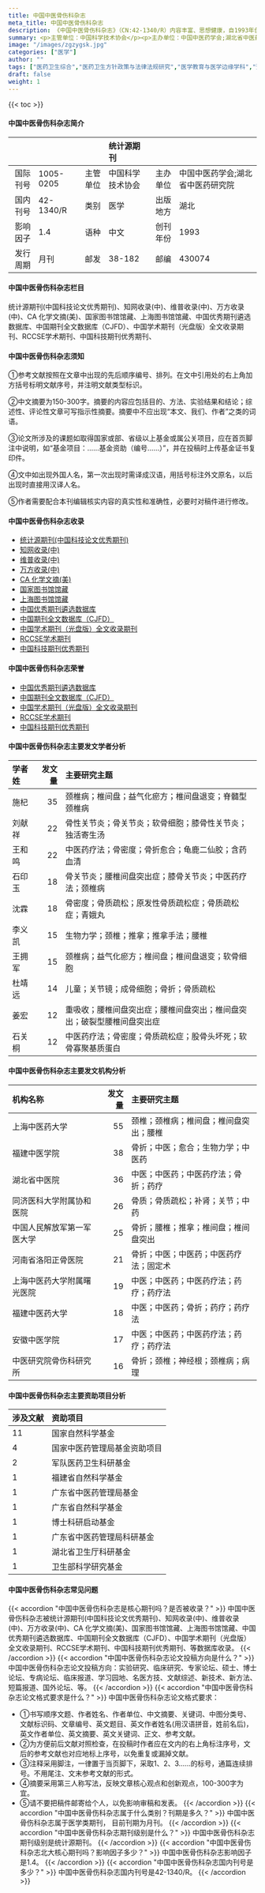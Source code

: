 ```yaml
---
title: 中国中医骨伤科杂志
meta_title: 中国中医骨伤科杂志
description: 《中国中医骨伤科杂志》（CN:42-1340/R）内容丰富、思想健康，自1993年创刊起，以月刊形式发行，刊物对外积极扩大宣传，致力于提高杂志质量与影响。 《中国中医骨伤科杂志》注重理论与实践，当前与长远，应用与储备，学科发展与新学科生长点，填补空白，注重高新技术基本性研究和科学技术转化生产力。
summary: <p>主管单位：中国科学技术协会</p><p>主办单位：中国中医药学会;湖北省中医药研究院</p><p>发行级别：统计源期刊</p><p>发行周期：月刊</p>
image: "/images/zgzygsk.jpg"
categories: ["医学"]
author: ""
tags: ["医药卫生综合","医药卫生方针政策与法律法规研究","医学教育与医学边缘学科","预防医学与卫生学","中医学","中药学","中西医结合","基础医学","临床医学","感染性疾病及传染病","心血管系统疾病","呼吸系统疾病","消化系统疾病","内分泌腺及全身性疾病","外科学","泌尿科学","妇产科学","儿科学","神经病学","精神病学","肿瘤学","眼科与耳鼻咽喉科","口腔科学","皮肤病与性病","特种医学","急救医学","军事医学与卫生","药学","生物医学工程",]
draft: false
weight: 1
---
```


{{< toc >}}

#### 中国中医骨伤科杂志简介
|               |                               |               | 统计源期刊        |               |                           |
| ------------: | :---------------------------- | ------------: | :---------------------------- | ------------: | :------------------------ |
| 国际刊号      | 1005-0205   | 主管单位      | 中国科学技术协会     | 主办单位      | 中国中医药学会;湖北省中医药研究院     |
| 国内刊号      | 42-1340/R        | 类别          | 医学       | 出版地方      | 湖北           |
| 影响因子      | 1.4        | 语种          | 中文             | 创刊年份      | 1993    |
| 发行周期      | 月刊    | 邮发          | 38-182              | 邮编          | 430074      |

#### 中国中医骨伤科杂志栏目
<span>统计源期刊(中国科技论文优秀期刊)</span>、<span>知网收录(中)</span>、<span>维普收录(中)</span>、<span>万方收录(中)</span>、<span>CA 化学文摘(美)</span>、<span>国家图书馆馆藏</span>、<span>上海图书馆馆藏</span>、<span>中国优秀期刊遴选数据库</span>、<span>中国期刊全文数据库（CJFD）</span>、<span>中国学术期刊（光盘版）全文收录期刊</span>、<span>RCCSE学术期刊</span>、<span>中国科技期刊优秀期刊</span>、

#### 中国中医骨伤科杂志须知
<p><p>
	①参考文献按照在文章中出现的先后顺序编号、排列。在文中引用处的右上角加方括号标明文献序号，并注明文献类型标识。
</p><p>
	②中文摘要为150-300字。摘要的内容应包括目的、方法、实验结果和结论；综述性、评论性文章可写指示性摘要。摘要中不应出现“本文、我们、作者”之类的词语。
</p><p>
	③论文所涉及的课题如取得国家或部、省级以上基金或属公关项目，应在首页脚注中说明，如“基金项目：......基金资助（编号......）”，并在投稿时上传基金证书复印件。
</p><p>
	④文中如出现外国人名，第一次出现时需译成汉语，用括号标注外文原名，以后出现时直接用汉译人名。
</p><p>
	⑤作者需要配合本刊编辑核实内容的真实性和准确性，必要时对稿件进行修改。
</p></p>


#### 中国中医骨伤科杂志收录
<ul>
    <li class="inline-block">
        <a class="bg-theme-light hover:bg-primary dark:bg-darkmode-theme-light dark:hover:bg-darkmode-primary dark:hover:text-dark m-1 block rounded px-3 py-1 hover:text-white" href="#中国中医骨伤科杂志收录">
        统计源期刊(中国科技论文优秀期刊)
        </a>
    </li>
    <li class="inline-block">
        <a class="bg-theme-light hover:bg-primary dark:bg-darkmode-theme-light dark:hover:bg-darkmode-primary dark:hover:text-dark m-1 block rounded px-3 py-1 hover:text-white" href="#中国中医骨伤科杂志收录">
        知网收录(中)
        </a>
    </li>
    <li class="inline-block">
        <a class="bg-theme-light hover:bg-primary dark:bg-darkmode-theme-light dark:hover:bg-darkmode-primary dark:hover:text-dark m-1 block rounded px-3 py-1 hover:text-white" href="#中国中医骨伤科杂志收录">
        维普收录(中)
        </a>
    </li>
    <li class="inline-block">
        <a class="bg-theme-light hover:bg-primary dark:bg-darkmode-theme-light dark:hover:bg-darkmode-primary dark:hover:text-dark m-1 block rounded px-3 py-1 hover:text-white" href="#中国中医骨伤科杂志收录">
        万方收录(中)
        </a>
    </li>
    <li class="inline-block">
        <a class="bg-theme-light hover:bg-primary dark:bg-darkmode-theme-light dark:hover:bg-darkmode-primary dark:hover:text-dark m-1 block rounded px-3 py-1 hover:text-white" href="#中国中医骨伤科杂志收录">
        CA 化学文摘(美)
        </a>
    </li>
    <li class="inline-block">
        <a class="bg-theme-light hover:bg-primary dark:bg-darkmode-theme-light dark:hover:bg-darkmode-primary dark:hover:text-dark m-1 block rounded px-3 py-1 hover:text-white" href="#中国中医骨伤科杂志收录">
        国家图书馆馆藏
        </a>
    </li>
    <li class="inline-block">
        <a class="bg-theme-light hover:bg-primary dark:bg-darkmode-theme-light dark:hover:bg-darkmode-primary dark:hover:text-dark m-1 block rounded px-3 py-1 hover:text-white" href="#中国中医骨伤科杂志收录">
        上海图书馆馆藏
        </a>
    </li>
    <li class="inline-block">
        <a class="bg-theme-light hover:bg-primary dark:bg-darkmode-theme-light dark:hover:bg-darkmode-primary dark:hover:text-dark m-1 block rounded px-3 py-1 hover:text-white" href="#中国中医骨伤科杂志收录">
        中国优秀期刊遴选数据库
        </a>
    </li>
    <li class="inline-block">
        <a class="bg-theme-light hover:bg-primary dark:bg-darkmode-theme-light dark:hover:bg-darkmode-primary dark:hover:text-dark m-1 block rounded px-3 py-1 hover:text-white" href="#中国中医骨伤科杂志收录">
        中国期刊全文数据库（CJFD）
        </a>
    </li>
    <li class="inline-block">
        <a class="bg-theme-light hover:bg-primary dark:bg-darkmode-theme-light dark:hover:bg-darkmode-primary dark:hover:text-dark m-1 block rounded px-3 py-1 hover:text-white" href="#中国中医骨伤科杂志收录">
        中国学术期刊（光盘版）全文收录期刊
        </a>
    </li>
    <li class="inline-block">
        <a class="bg-theme-light hover:bg-primary dark:bg-darkmode-theme-light dark:hover:bg-darkmode-primary dark:hover:text-dark m-1 block rounded px-3 py-1 hover:text-white" href="#中国中医骨伤科杂志收录">
        RCCSE学术期刊
        </a>
    </li>
    <li class="inline-block">
        <a class="bg-theme-light hover:bg-primary dark:bg-darkmode-theme-light dark:hover:bg-darkmode-primary dark:hover:text-dark m-1 block rounded px-3 py-1 hover:text-white" href="#中国中医骨伤科杂志收录">
        中国科技期刊优秀期刊
        </a>
    </li>
</ul>



#### 中国中医骨伤科杂志荣誉
<ul>
    <li class="inline-block">
        <a class="bg-theme-light hover:bg-primary dark:bg-darkmode-theme-light dark:hover:bg-darkmode-primary dark:hover:text-dark m-1 block rounded px-3 py-1 hover:text-white" href="#中国中医骨伤科杂志荣誉">
        中国优秀期刊遴选数据库
        </a>
    </li>
    <li class="inline-block">
        <a class="bg-theme-light hover:bg-primary dark:bg-darkmode-theme-light dark:hover:bg-darkmode-primary dark:hover:text-dark m-1 block rounded px-3 py-1 hover:text-white" href="#中国中医骨伤科杂志荣誉">
        中国期刊全文数据库（CJFD）
        </a>
    </li>
    <li class="inline-block">
        <a class="bg-theme-light hover:bg-primary dark:bg-darkmode-theme-light dark:hover:bg-darkmode-primary dark:hover:text-dark m-1 block rounded px-3 py-1 hover:text-white" href="#中国中医骨伤科杂志荣誉">
        中国学术期刊（光盘版）全文收录期刊
        </a>
    </li>
    <li class="inline-block">
        <a class="bg-theme-light hover:bg-primary dark:bg-darkmode-theme-light dark:hover:bg-darkmode-primary dark:hover:text-dark m-1 block rounded px-3 py-1 hover:text-white" href="#中国中医骨伤科杂志荣誉">
        RCCSE学术期刊
        </a>
    </li>
    <li class="inline-block">
        <a class="bg-theme-light hover:bg-primary dark:bg-darkmode-theme-light dark:hover:bg-darkmode-primary dark:hover:text-dark m-1 block rounded px-3 py-1 hover:text-white" href="#中国中医骨伤科杂志荣誉">
        中国科技期刊优秀期刊
        </a>
    </li>
</ul>





#### 中国中医骨伤科杂志主要发文学者分析
| 学者姓                | 发文量                | 主要研究主题          |
| :------------         | --------------------: | :-------------------- |
| 施杞   | 35     | 颈椎病；椎间盘；益气化瘀方；椎间盘退变；脊髓型颈椎病 |
| 刘献祥   | 22     | 骨性关节炎；骨关节炎；软骨细胞；膝骨性关节炎；独活寄生汤 |
| 王和鸣   | 22     | 中医药疗法；骨密度；骨折愈合；龟鹿二仙胶；含药血清 |
| 石印玉   | 18     | 骨关节炎；腰椎间盘突出症；膝骨关节炎；中医药疗法；颈椎病 |
| 沈霖   | 18     | 骨密度；骨质疏松；原发性骨质疏松症；骨质疏松症；青娥丸 |
| 李义凯   | 15     | 生物力学；颈椎；推拿；推拿手法；腰椎 |
| 王拥军   | 15     | 颈椎病；益气化瘀方；椎间盘；椎间盘退变；软骨细胞 |
| 杜靖远   | 14     | 儿童；关节镜；成骨细胞；骨折；骨质疏松 |
| 姜宏   | 12     | 重吸收；腰椎间盘突出症；腰椎间盘突出；椎间盘突出；破裂型腰椎间盘突出症 |
| 石关桐   | 12     | 中医药疗法；骨密度；骨质疏松症；股骨头坏死；软骨寡聚基质蛋白 |




#### 中国中医骨伤科杂志主要发文机构分析
| 机构名称              | 发文量                | 主要研究主题          |
| :------------         | --------------------: | :-------------------- |
| 上海中医药大学   | 55     | 颈椎；颈椎病；椎间盘；椎间盘突出；腰椎 |
| 福建中医学院   | 38     | 骨折；中医；愈合；生物力学；中医药 |
| 湖北省中医院   | 36     | 中医；中医药；中医药疗法；骨折；药疗 |
| 同济医科大学附属协和医院   | 26     | 骨质；骨质疏松；补肾；关节；中药 |
| 中国人民解放军第一军医大学   | 25     | 骨折；腰椎；推拿；椎间盘；椎间盘突出 |
| 河南省洛阳正骨医院   | 21     | 骨折；中医；中医药；中医药疗法；固定术 |
| 上海中医药大学附属曙光医院   | 19     | 中医；中医药；中医药疗法；药疗；药疗法 |
| 福建中医药大学   | 18     | 中医；中医药；骨折；药疗；药疗法 |
| 安徽中医学院   | 17     | 中医；中医药；中医药疗法；药疗；药疗法 |
| 中医研究院骨伤科研究所   | 16     | 骨折；颈椎；神经根；颈椎病；病理 |




#### 中国中医骨伤科杂志主要资助项目分析
| 涉及文献              | 资助项目              |
| :------------         | :-------------------- |
| 11   | 国家自然科学基金   |
| 4   | 国家中医药管理局基金资助项目   |
| 2   | 军队医药卫生科研基金   |
| 1   | 福建省自然科学基金   |
| 1   | 广东省中医药管理局基金   |
| 1   | 广东省自然科学基金   |
| 1   | 博士科研启动基金   |
| 1   | 广东省中医药管理局科研基金   |
| 1   | 湖北省卫生厅科研基金   |
| 1   | 卫生部科学研究基金   |





#### 中国中医骨伤科杂志常见问题
{{< accordion "中国中医骨伤科杂志是核心期刊吗？是否被收录？" >}}
中国中医骨伤科杂志被统计源期刊(中国科技论文优秀期刊)、知网收录(中)、维普收录(中)、万方收录(中)、CA 化学文摘(美)、国家图书馆馆藏、上海图书馆馆藏、中国优秀期刊遴选数据库、中国期刊全文数据库（CJFD）、中国学术期刊（光盘版）全文收录期刊、RCCSE学术期刊、中国科技期刊优秀期刊、等数据库收录。
{{< /accordion >}}
{{< accordion "中国中医骨伤科杂志论文投稿方向是什么？" >}}
中国中医骨伤科杂志论文投稿方向：实验研究、临床研究、专家论坛、硕士、博士论坛、专病论坛、临床报道、学习园地、名医方技、文献综述、新技术、新方法、短篇报道、国外论坛、等。
{{< /accordion >}}
{{< accordion "中国中医骨伤科杂志论文格式要求是什么？" >}}
中国中医骨伤科杂志论文格式要求：
- ①书写顺序文题、作者姓名、作者单位、中文摘要、关键词、中图分类号、文献标识码、文章编号、英文题目、英文作者姓名(用汉语拼音，姓前名后)，英文作者单位、英文摘要、英文关键词、正文、参考文献。
- ②为方便前后文献对照检查，在投稿时作者应在文内的右上角标注序号，文后的参考文献也对应地标上序号，以免重复或漏掉文献。
- ③注释采用脚注，一律置于当页脚下，采取1、2、3……的标号，通篇连续排号。不用尾注、文末参考文献的形式。
- ④摘要采用第三人称写法，反映文章核心观点和创新观点，100-300字为宜。
- ⑤请不要把稿件邮寄给个人，以免影响审稿和发表。
{{< /accordion >}}
{{< accordion "中国中医骨伤科杂志属于什么类别？刊期是多久？" >}}
中国中医骨伤科杂志属于医学类期刊， 目前刊期为月刊。
{{< /accordion >}}
{{< accordion "中国中医骨伤科杂志期刊级别是什么？" >}}
中国中医骨伤科杂志期刊级别是统计源期刊。
{{< /accordion >}}
{{< accordion "中国中医骨伤科杂志北大核心期刊吗？影响因子多少？" >}}
中国中医骨伤科杂志影响因子是1.4。
{{< /accordion >}}
{{< accordion "中国中医骨伤科杂志国内刊号是多少？" >}}
中国中医骨伤科杂志国内刊号是42-1340/R。
{{< /accordion >}}